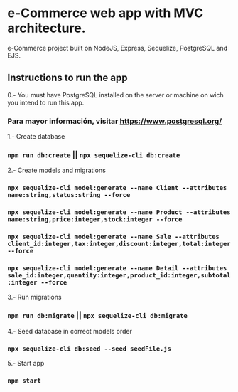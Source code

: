 # e-Commerce web app with MVC architecture.
e-Commerce project built on NodeJS, Express, Sequelize, PostgreSQL and EJS.

## Instructions to run the app

0.- You must have PostgreSQL installed on the server or machine on wich you intend to run this app.
### Para mayor información, visitar https://www.postgresql.org/

1.- Create database
### `npm run db:create` || `npx sequelize-cli db:create`

2.- Create models and migrations
### `npx sequelize-cli model:generate --name Client --attributes name:string,status:string --force` 
### `npx sequelize-cli model:generate --name Product --attributes name:string,price:integer,stock:integer --force`
### `npx sequelize-cli model:generate --name Sale --attributes client_id:integer,tax:integer,discount:integer,total:integer --force`
### `npx sequelize-cli model:generate --name Detail --attributes sale_id:integer,quantity:integer,product_id:integer,subtotal:integer --force`

3.- Run migrations
### `npm run db:migrate` || `npx sequelize-cli db:migrate`

4.- Seed database in correct models order
### `npx sequelize-cli db:seed --seed seedFile.js`

5.- Start app
### `npm start`